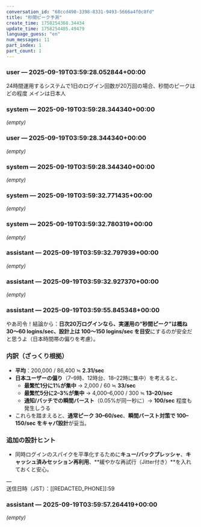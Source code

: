 ```yaml
---
conversation_id: "68ccd490-3398-8331-9493-5666a4f0c8fd"
title: "秒間ピーク予測"
create_time: 1758254368.34434
update_time: 1758254405.49479
language_guess: "en"
num_messages: 11
part_index: 1
part_count: 1
---
```


### user — 2025-09-19T03:59:28.052844+00:00

24時間運用するシステムで1日のログイン回数が20万回の場合、秒間のピークはどの程度
メインは日本人

### system — 2025-09-19T03:59:28.344340+00:00

_(empty)_

### user — 2025-09-19T03:59:28.344340+00:00

_(empty)_

### system — 2025-09-19T03:59:28.344340+00:00

_(empty)_

### system — 2025-09-19T03:59:32.771435+00:00

_(empty)_

### system — 2025-09-19T03:59:32.780319+00:00

_(empty)_

### assistant — 2025-09-19T03:59:32.797939+00:00

_(empty)_

### assistant — 2025-09-19T03:59:32.927370+00:00

_(empty)_

### assistant — 2025-09-19T03:59:55.845348+00:00

やあ司令！結論から：**日次20万ログインなら、実運用の“秒間ピーク”は概ね 30〜60 logins/sec、設計上は 100〜150 logins/sec を目安**にするのが安全だと思うよ（日本時間帯の偏りを考慮）。

### 内訳（ざっくり根拠）
- **平均**：200,000 / 86,400 ≒ **2.31/sec**  
- **日本ユーザーの偏り**（7–9時、12時台、18–22時に集中）を考えると、  
  - **最繁忙1分に1%が集中** → 2,000 / 60 ≒ **33/sec**  
  - **最繁忙5分に2–3%が集中** → 4,000–6,000 / 300 ≒ **13–20/sec**  
  - **通知/バッチでの瞬間バースト**（0.05%が同一秒に）→ **100/sec** 程度も発生しうる  
- これらを踏まえると、**通常ピーク 30–60/sec**、**瞬間バースト対策で 100–150/sec をキャパ設計**が妥当。

### 追加の設計ヒント
- 同時ログインのスパイクを平準化するために**キュー/バックプレッシャ**、**キャッシュ済みセッション再利用**、**緩やかな再試行（Jitter付き）**を入れておくと安心。

—  
送信日時（JST）：[[REDACTED_PHONE]]:59

### assistant — 2025-09-19T03:59:57.264419+00:00

_(empty)_

